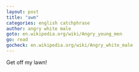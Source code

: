 ```yaml
---
layout: post
title: "awm"
categories: english catchphrase
author: angry white male
goto: en.wikipedia.org/wiki/Angry_young_men
go: read
gocheck: en.wikipedia.org/wiki/Angry_white_male
---
```


Get off my lawn!
